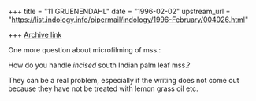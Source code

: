 +++
title = "11 GRUENENDAHL"
date = "1996-02-02"
upstream_url = "https://list.indology.info/pipermail/indology/1996-February/004026.html"

+++
[Archive link](https://list.indology.info/pipermail/indology/1996-February/004026.html)

One more question about microfilming of mss.:

How do you handle *incised* south Indian palm leaf mss.?

They can be a real problem, especially if the writing does not 
come out because they have not be treated with lemon grass oil etc. 






